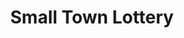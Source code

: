 ---
title: "Small Town Lottery"
url: /santa-cruz/small-town-lottery-davao-cotabato-highway-3/
shop: lottery
---